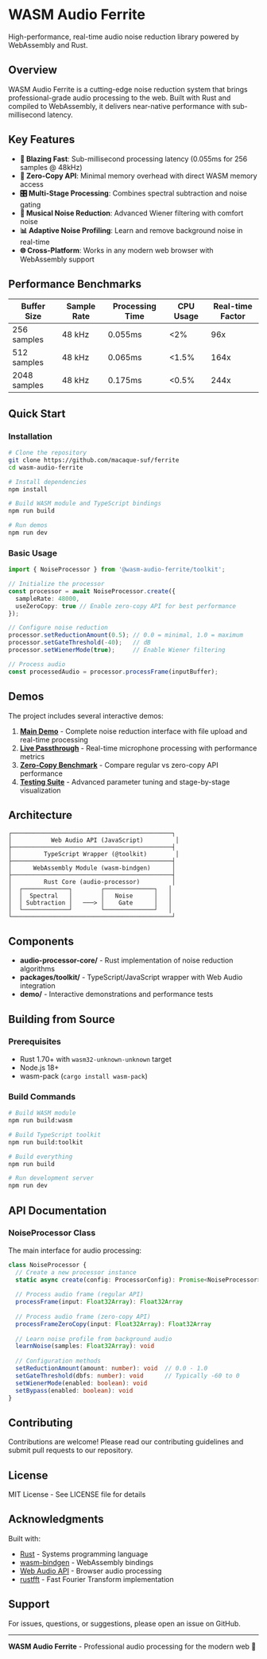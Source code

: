 # WASM Audio Ferrite

High-performance, real-time audio noise reduction library powered by WebAssembly and Rust.

## Overview

WASM Audio Ferrite is a cutting-edge noise reduction system that brings professional-grade audio processing to the web. Built with Rust and compiled to WebAssembly, it delivers near-native performance with sub-millisecond latency.

## Key Features

- **🚀 Blazing Fast**: Sub-millisecond processing latency (0.055ms for 256 samples @ 48kHz)
- **🔧 Zero-Copy API**: Minimal memory overhead with direct WASM memory access
- **🎛️ Multi-Stage Processing**: Combines spectral subtraction and noise gating
- **🎵 Musical Noise Reduction**: Advanced Wiener filtering with comfort noise
- **📊 Adaptive Noise Profiling**: Learn and remove background noise in real-time
- **🌐 Cross-Platform**: Works in any modern web browser with WebAssembly support

## Performance Benchmarks

| Buffer Size | Sample Rate | Processing Time | CPU Usage | Real-time Factor |
|-------------|-------------|-----------------|-----------|------------------|
| 256 samples | 48 kHz      | 0.055ms        | <2%       | 96x              |
| 512 samples | 48 kHz      | 0.065ms        | <1.5%     | 164x             |
| 2048 samples| 48 kHz      | 0.175ms        | <0.5%     | 244x             |

## Quick Start

### Installation

```bash
# Clone the repository
git clone https://github.com/macaque-suf/ferrite
cd wasm-audio-ferrite

# Install dependencies
npm install

# Build WASM module and TypeScript bindings
npm run build

# Run demos
npm run dev
```

### Basic Usage

```typescript
import { NoiseProcessor } from '@wasm-audio-ferrite/toolkit';

// Initialize the processor
const processor = await NoiseProcessor.create({
  sampleRate: 48000,
  useZeroCopy: true // Enable zero-copy API for best performance
});

// Configure noise reduction
processor.setReductionAmount(0.5); // 0.0 = minimal, 1.0 = maximum
processor.setGateThreshold(-40);   // dB
processor.setWienerMode(true);     // Enable Wiener filtering

// Process audio
const processedAudio = processor.processFrame(inputBuffer);
```

## Demos

The project includes several interactive demos:

1. **[Main Demo](demo/index.html)** - Complete noise reduction interface with file upload and real-time processing
2. **[Live Passthrough](demo/live-passthrough.html)** - Real-time microphone processing with performance metrics
3. **[Zero-Copy Benchmark](demo/test-zero-copy.html)** - Compare regular vs zero-copy API performance
4. **[Testing Suite](demo/test-noise-reduction.html)** - Advanced parameter tuning and stage-by-stage visualization

## Architecture

```
┌─────────────────────────────────────────────┐
│           Web Audio API (JavaScript)         │
├─────────────────────────────────────────────┤
│         TypeScript Wrapper (@toolkit)        │
├─────────────────────────────────────────────┤
│      WebAssembly Module (wasm-bindgen)      │
├─────────────────────────────────────────────┤
│         Rust Core (audio-processor)         │
│  ┌─────────────┐        ┌──────────────┐   │
│  │  Spectral   │        │   Noise      │   │
│  │ Subtraction │   ───> │    Gate      │   │
│  └─────────────┘        └──────────────┘   │
└─────────────────────────────────────────────┘
```

## Components

- **audio-processor-core/** - Rust implementation of noise reduction algorithms
- **packages/toolkit/** - TypeScript/JavaScript wrapper with Web Audio integration
- **demo/** - Interactive demonstrations and performance tests

## Building from Source

### Prerequisites

- Rust 1.70+ with `wasm32-unknown-unknown` target
- Node.js 18+
- wasm-pack (`cargo install wasm-pack`)

### Build Commands

```bash
# Build WASM module
npm run build:wasm

# Build TypeScript toolkit
npm run build:toolkit

# Build everything
npm run build

# Run development server
npm run dev
```

## API Documentation

### NoiseProcessor Class

The main interface for audio processing:

```typescript
class NoiseProcessor {
  // Create a new processor instance
  static async create(config: ProcessorConfig): Promise<NoiseProcessor>
  
  // Process audio frame (regular API)
  processFrame(input: Float32Array): Float32Array
  
  // Process audio frame (zero-copy API)
  processFrameZeroCopy(input: Float32Array): Float32Array
  
  // Learn noise profile from background audio
  learnNoise(samples: Float32Array): void
  
  // Configuration methods
  setReductionAmount(amount: number): void  // 0.0 - 1.0
  setGateThreshold(dbfs: number): void      // Typically -60 to 0
  setWienerMode(enabled: boolean): void
  setBypass(enabled: boolean): void
}
```

## Contributing

Contributions are welcome! Please read our contributing guidelines and submit pull requests to our repository.

## License

MIT License - See LICENSE file for details

## Acknowledgments

Built with:
- [Rust](https://www.rust-lang.org/) - Systems programming language
- [wasm-bindgen](https://github.com/rustwasm/wasm-bindgen) - WebAssembly bindings
- [Web Audio API](https://www.w3.org/TR/webaudio/) - Browser audio processing
- [rustfft](https://github.com/ejmahler/RustFFT) - Fast Fourier Transform implementation

## Support

For issues, questions, or suggestions, please open an issue on GitHub.

---

**WASM Audio Ferrite** - Professional audio processing for the modern web 🎵
